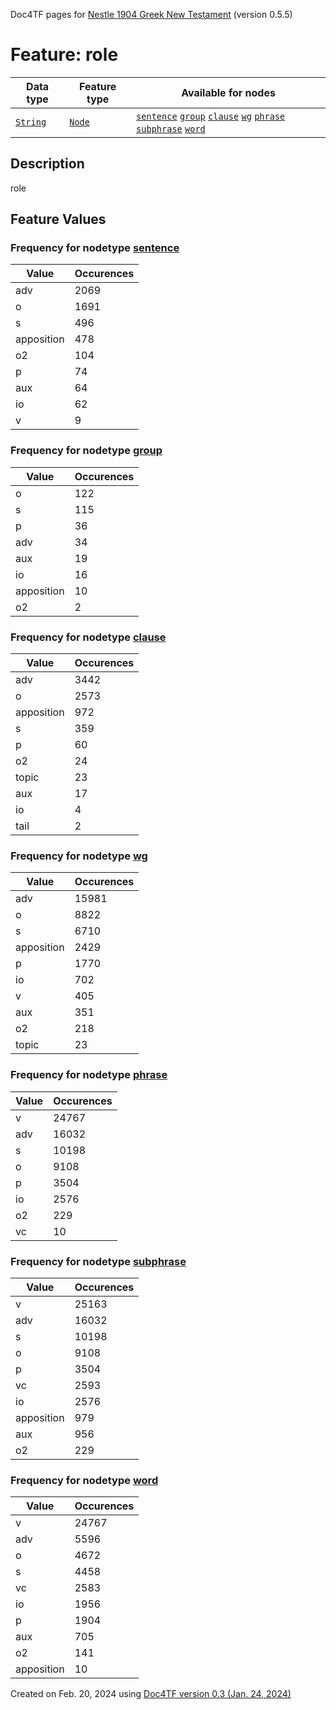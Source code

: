 Doc4TF pages for [Nestle 1904 Greek New Testament](https://github.com/saulocantanhede/tfgreek2/tree/master/tf) (version 0.5.5)
# Feature: role
Data type|Feature type|Available for nodes
---|---|---
[`String`](featurebydatatype.md#string)|[`Node`](featurebytype.md#node)| [`sentence`](featurebynodetype.md#sentence)  [`group`](featurebynodetype.md#group)  [`clause`](featurebynodetype.md#clause)  [`wg`](featurebynodetype.md#wg)  [`phrase`](featurebynodetype.md#phrase)  [`subphrase`](featurebynodetype.md#subphrase)  [`word`](featurebynodetype.md#word) 
## Description
role
## Feature Values
### Frequency for nodetype [sentence](featurebynodetype.md#sentence)
Value|Occurences
---|---
adv|2069
o|1691
s|496
apposition|478
o2|104
p|74
aux|64
io|62
v|9
### Frequency for nodetype [group](featurebynodetype.md#group)
Value|Occurences
---|---
o|122
s|115
p|36
adv|34
aux|19
io|16
apposition|10
o2|2
### Frequency for nodetype [clause](featurebynodetype.md#clause)
Value|Occurences
---|---
adv|3442
o|2573
apposition|972
s|359
p|60
o2|24
topic|23
aux|17
io|4
tail|2
### Frequency for nodetype [wg](featurebynodetype.md#wg)
Value|Occurences
---|---
adv|15981
o|8822
s|6710
apposition|2429
p|1770
io|702
v|405
aux|351
o2|218
topic|23
### Frequency for nodetype [phrase](featurebynodetype.md#phrase)
Value|Occurences
---|---
v|24767
adv|16032
s|10198
o|9108
p|3504
io|2576
o2|229
vc|10
### Frequency for nodetype [subphrase](featurebynodetype.md#subphrase)
Value|Occurences
---|---
v|25163
adv|16032
s|10198
o|9108
p|3504
vc|2593
io|2576
apposition|979
aux|956
o2|229
### Frequency for nodetype [word](featurebynodetype.md#word)
Value|Occurences
---|---
v|24767
adv|5596
o|4672
s|4458
vc|2583
io|1956
p|1904
aux|705
o2|141
apposition|10
 

Created on Feb. 20, 2024 using [Doc4TF  version 0.3 (Jan. 24, 2024)](https://github.com/tonyjurg/Doc4TF) 